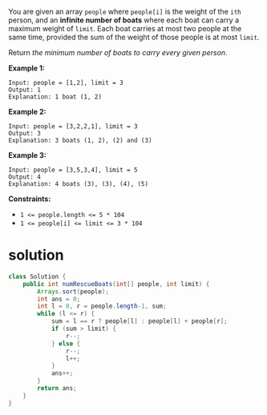You are given an array `people` where `people[i]` is the weight of the `ith` person, and an **infinite number of boats** where each boat can carry a maximum weight of `limit`. Each boat carries at most two people at the same time, provided the sum of the weight of those people is at most `limit`.

Return *the minimum number of boats to carry every given person*.

 

**Example 1:**

```
Input: people = [1,2], limit = 3
Output: 1
Explanation: 1 boat (1, 2)
```

**Example 2:**

```
Input: people = [3,2,2,1], limit = 3
Output: 3
Explanation: 3 boats (1, 2), (2) and (3)
```

**Example 3:**

```
Input: people = [3,5,3,4], limit = 5
Output: 4
Explanation: 4 boats (3), (3), (4), (5)
```

 

**Constraints:**

- `1 <= people.length <= 5 * 104`
- `1 <= people[i] <= limit <= 3 * 104`

# solution

```java
class Solution {
    public int numRescueBoats(int[] people, int limit) {
        Arrays.sort(people);
        int ans = 0;
        int l = 0, r = people.length-1, sum;
        while (l <= r) {
            sum = l == r ? people[l] : people[l] + people[r];
            if (sum > limit) {
                r--;
            } else {
                r--;
                l++;
            }
            ans++;
        }
        return ans;
    }
}
```

